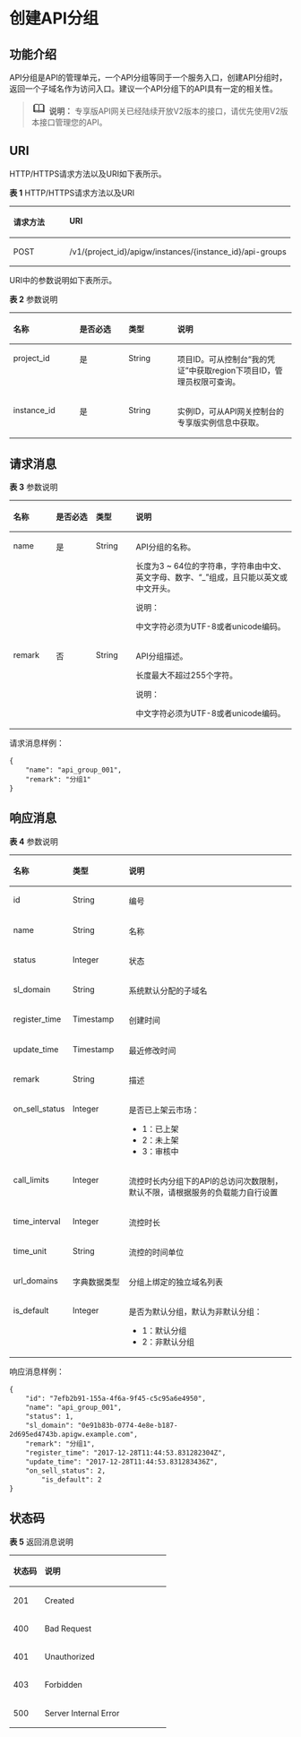 # 创建API分组<a name="ZH-CN_TOPIC_0000001081837329"></a>

## 功能介绍<a name="zh-cn_topic_0225568806_section66524352"></a>

API分组是API的管理单元，一个API分组等同于一个服务入口，创建API分组时，返回一个子域名作为访问入口。建议一个API分组下的API具有一定的相关性。

>![](public_sys-resources/icon-note.gif) **说明：** 
>专享版API网关已经陆续开放V2版本的接口，请优先使用V2版本接口管理您的API。

## URI<a name="zh-cn_topic_0225568806_section61848258"></a>

HTTP/HTTPS请求方法以及URI如下表所示。

**表 1**  HTTP/HTTPS请求方法以及URI

<a name="zh-cn_topic_0225568806_table27084002"></a>
<table><thead align="left"><tr id="zh-cn_topic_0225568806_row40355780"><th class="cellrowborder" valign="top" width="20%" id="mcps1.2.3.1.1"><p id="zh-cn_topic_0225568806_p47592766"><a name="zh-cn_topic_0225568806_p47592766"></a><a name="zh-cn_topic_0225568806_p47592766"></a>请求方法</p>
</th>
<th class="cellrowborder" valign="top" width="80%" id="mcps1.2.3.1.2"><p id="zh-cn_topic_0225568806_p29808828"><a name="zh-cn_topic_0225568806_p29808828"></a><a name="zh-cn_topic_0225568806_p29808828"></a>URI</p>
</th>
</tr>
</thead>
<tbody><tr id="zh-cn_topic_0225568806_row65704871"><td class="cellrowborder" valign="top" width="20%" headers="mcps1.2.3.1.1 "><p id="zh-cn_topic_0225568806_p20494310"><a name="zh-cn_topic_0225568806_p20494310"></a><a name="zh-cn_topic_0225568806_p20494310"></a>POST</p>
</td>
<td class="cellrowborder" valign="top" width="80%" headers="mcps1.2.3.1.2 "><p id="zh-cn_topic_0225568806_p569315113273"><a name="zh-cn_topic_0225568806_p569315113273"></a><a name="zh-cn_topic_0225568806_p569315113273"></a>/v1/{project_id}/apigw/instances/{instance_id}/api-groups</p>
</td>
</tr>
</tbody>
</table>

URI中的参数说明如下表所示。

**表 2**  参数说明

<a name="zh-cn_topic_0225568806_table38510415"></a>
<table><thead align="left"><tr id="zh-cn_topic_0225568806_row62423067"><th class="cellrowborder" valign="top" width="23.46765323467653%" id="mcps1.2.5.1.1"><p id="zh-cn_topic_0225568806_p23103637"><a name="zh-cn_topic_0225568806_p23103637"></a><a name="zh-cn_topic_0225568806_p23103637"></a>名称</p>
</th>
<th class="cellrowborder" valign="top" width="17.348265173482652%" id="mcps1.2.5.1.2"><p id="zh-cn_topic_0225568806_p59455291"><a name="zh-cn_topic_0225568806_p59455291"></a><a name="zh-cn_topic_0225568806_p59455291"></a>是否必选</p>
</th>
<th class="cellrowborder" valign="top" width="17.348265173482652%" id="mcps1.2.5.1.3"><p id="zh-cn_topic_0225568806_p51149303"><a name="zh-cn_topic_0225568806_p51149303"></a><a name="zh-cn_topic_0225568806_p51149303"></a>类型</p>
</th>
<th class="cellrowborder" valign="top" width="41.835816418358164%" id="mcps1.2.5.1.4"><p id="zh-cn_topic_0225568806_p49452846"><a name="zh-cn_topic_0225568806_p49452846"></a><a name="zh-cn_topic_0225568806_p49452846"></a>说明</p>
</th>
</tr>
</thead>
<tbody><tr id="zh-cn_topic_0225568806_row46257610"><td class="cellrowborder" valign="top" width="23.46765323467653%" headers="mcps1.2.5.1.1 "><p id="zh-cn_topic_0225568806_p55878963"><a name="zh-cn_topic_0225568806_p55878963"></a><a name="zh-cn_topic_0225568806_p55878963"></a>project_id</p>
</td>
<td class="cellrowborder" valign="top" width="17.348265173482652%" headers="mcps1.2.5.1.2 "><p id="zh-cn_topic_0225568806_p29902160"><a name="zh-cn_topic_0225568806_p29902160"></a><a name="zh-cn_topic_0225568806_p29902160"></a>是</p>
</td>
<td class="cellrowborder" valign="top" width="17.348265173482652%" headers="mcps1.2.5.1.3 "><p id="zh-cn_topic_0225568806_p6155914"><a name="zh-cn_topic_0225568806_p6155914"></a><a name="zh-cn_topic_0225568806_p6155914"></a>String</p>
</td>
<td class="cellrowborder" valign="top" width="41.835816418358164%" headers="mcps1.2.5.1.4 "><p id="zh-cn_topic_0225568806_p28867016"><a name="zh-cn_topic_0225568806_p28867016"></a><a name="zh-cn_topic_0225568806_p28867016"></a>项目ID。可从控制台“我的凭证”中获取region下项目ID，管理员权限可查询。</p>
</td>
</tr>
<tr id="zh-cn_topic_0225568806_row7809161535314"><td class="cellrowborder" valign="top" width="23.46765323467653%" headers="mcps1.2.5.1.1 "><p id="zh-cn_topic_0225568806_p1780913159538"><a name="zh-cn_topic_0225568806_p1780913159538"></a><a name="zh-cn_topic_0225568806_p1780913159538"></a>instance_id</p>
</td>
<td class="cellrowborder" valign="top" width="17.348265173482652%" headers="mcps1.2.5.1.2 "><p id="zh-cn_topic_0225568806_p9809215115310"><a name="zh-cn_topic_0225568806_p9809215115310"></a><a name="zh-cn_topic_0225568806_p9809215115310"></a>是</p>
</td>
<td class="cellrowborder" valign="top" width="17.348265173482652%" headers="mcps1.2.5.1.3 "><p id="zh-cn_topic_0225568806_p1280914152538"><a name="zh-cn_topic_0225568806_p1280914152538"></a><a name="zh-cn_topic_0225568806_p1280914152538"></a>String</p>
</td>
<td class="cellrowborder" valign="top" width="41.835816418358164%" headers="mcps1.2.5.1.4 "><p id="zh-cn_topic_0225568806_p1880914157537"><a name="zh-cn_topic_0225568806_p1880914157537"></a><a name="zh-cn_topic_0225568806_p1880914157537"></a>实例ID，可从API网关控制台的专享版实例信息中获取。</p>
</td>
</tr>
</tbody>
</table>

## 请求消息<a name="zh-cn_topic_0225568806_section19763417"></a>

**表 3**  参数说明

<a name="zh-cn_topic_0225568806_table44115586"></a>
<table><thead align="left"><tr id="zh-cn_topic_0225568806_row63561487"><th class="cellrowborder" valign="top" width="15.15%" id="mcps1.2.5.1.1"><p id="zh-cn_topic_0225568806_p48206846"><a name="zh-cn_topic_0225568806_p48206846"></a><a name="zh-cn_topic_0225568806_p48206846"></a>名称</p>
</th>
<th class="cellrowborder" valign="top" width="14.14%" id="mcps1.2.5.1.2"><p id="zh-cn_topic_0225568806_p12440449"><a name="zh-cn_topic_0225568806_p12440449"></a><a name="zh-cn_topic_0225568806_p12440449"></a>是否必选</p>
</th>
<th class="cellrowborder" valign="top" width="14.14%" id="mcps1.2.5.1.3"><p id="zh-cn_topic_0225568806_p1043457"><a name="zh-cn_topic_0225568806_p1043457"></a><a name="zh-cn_topic_0225568806_p1043457"></a>类型</p>
</th>
<th class="cellrowborder" valign="top" width="56.57%" id="mcps1.2.5.1.4"><p id="zh-cn_topic_0225568806_p17411173"><a name="zh-cn_topic_0225568806_p17411173"></a><a name="zh-cn_topic_0225568806_p17411173"></a>说明</p>
</th>
</tr>
</thead>
<tbody><tr id="zh-cn_topic_0225568806_row1018902"><td class="cellrowborder" valign="top" width="15.15%" headers="mcps1.2.5.1.1 "><p id="zh-cn_topic_0225568806_p15422203"><a name="zh-cn_topic_0225568806_p15422203"></a><a name="zh-cn_topic_0225568806_p15422203"></a>name</p>
</td>
<td class="cellrowborder" valign="top" width="14.14%" headers="mcps1.2.5.1.2 "><p id="zh-cn_topic_0225568806_p41238908"><a name="zh-cn_topic_0225568806_p41238908"></a><a name="zh-cn_topic_0225568806_p41238908"></a>是</p>
</td>
<td class="cellrowborder" valign="top" width="14.14%" headers="mcps1.2.5.1.3 "><p id="zh-cn_topic_0225568806_p52017283"><a name="zh-cn_topic_0225568806_p52017283"></a><a name="zh-cn_topic_0225568806_p52017283"></a>String</p>
</td>
<td class="cellrowborder" valign="top" width="56.57%" headers="mcps1.2.5.1.4 "><p id="zh-cn_topic_0225568806_p52650357"><a name="zh-cn_topic_0225568806_p52650357"></a><a name="zh-cn_topic_0225568806_p52650357"></a>API分组的名称。</p>
<p id="zh-cn_topic_0225568806_p62949411"><a name="zh-cn_topic_0225568806_p62949411"></a><a name="zh-cn_topic_0225568806_p62949411"></a>长度为3 ~ 64位的字符串，字符串由中文、英文字母、数字、“_”组成，且只能以英文或中文开头。</p>
<div class="note" id="zh-cn_topic_0225568806_note451481917153"><a name="zh-cn_topic_0225568806_note451481917153"></a><a name="zh-cn_topic_0225568806_note451481917153"></a><span class="notetitle"> 说明： </span><div class="notebody"><p id="zh-cn_topic_0225568806_p1051512199159"><a name="zh-cn_topic_0225568806_p1051512199159"></a><a name="zh-cn_topic_0225568806_p1051512199159"></a>中文字符必须为UTF-8或者unicode编码。</p>
</div></div>
</td>
</tr>
<tr id="zh-cn_topic_0225568806_row25118534"><td class="cellrowborder" valign="top" width="15.15%" headers="mcps1.2.5.1.1 "><p id="zh-cn_topic_0225568806_p21335372"><a name="zh-cn_topic_0225568806_p21335372"></a><a name="zh-cn_topic_0225568806_p21335372"></a>remark</p>
</td>
<td class="cellrowborder" valign="top" width="14.14%" headers="mcps1.2.5.1.2 "><p id="zh-cn_topic_0225568806_p50443542"><a name="zh-cn_topic_0225568806_p50443542"></a><a name="zh-cn_topic_0225568806_p50443542"></a>否</p>
</td>
<td class="cellrowborder" valign="top" width="14.14%" headers="mcps1.2.5.1.3 "><p id="zh-cn_topic_0225568806_p59395084"><a name="zh-cn_topic_0225568806_p59395084"></a><a name="zh-cn_topic_0225568806_p59395084"></a>String</p>
</td>
<td class="cellrowborder" valign="top" width="56.57%" headers="mcps1.2.5.1.4 "><p id="zh-cn_topic_0225568806_p46272536"><a name="zh-cn_topic_0225568806_p46272536"></a><a name="zh-cn_topic_0225568806_p46272536"></a>API分组描述。</p>
<p id="zh-cn_topic_0225568806_p44029085"><a name="zh-cn_topic_0225568806_p44029085"></a><a name="zh-cn_topic_0225568806_p44029085"></a>长度最大不超过255个字符。</p>
<div class="note" id="zh-cn_topic_0225568806_note75421401158"><a name="zh-cn_topic_0225568806_note75421401158"></a><a name="zh-cn_topic_0225568806_note75421401158"></a><span class="notetitle"> 说明： </span><div class="notebody"><p id="zh-cn_topic_0225568806_p15545040191512"><a name="zh-cn_topic_0225568806_p15545040191512"></a><a name="zh-cn_topic_0225568806_p15545040191512"></a>中文字符必须为UTF-8或者unicode编码。</p>
</div></div>
</td>
</tr>
</tbody>
</table>

请求消息样例：

```
{
	"name": "api_group_001",
	"remark": "分组1"
}
```

## 响应消息<a name="zh-cn_topic_0225568806_section57332943"></a>

**表 4**  参数说明

<a name="zh-cn_topic_0225568806_table2803298"></a>
<table><thead align="left"><tr id="zh-cn_topic_0225568806_row9258659"><th class="cellrowborder" valign="top" width="20.02%" id="mcps1.2.4.1.1"><p id="zh-cn_topic_0225568806_p11753897"><a name="zh-cn_topic_0225568806_p11753897"></a><a name="zh-cn_topic_0225568806_p11753897"></a>名称</p>
</th>
<th class="cellrowborder" valign="top" width="19.98%" id="mcps1.2.4.1.2"><p id="zh-cn_topic_0225568806_p12541637"><a name="zh-cn_topic_0225568806_p12541637"></a><a name="zh-cn_topic_0225568806_p12541637"></a>类型</p>
</th>
<th class="cellrowborder" valign="top" width="60%" id="mcps1.2.4.1.3"><p id="zh-cn_topic_0225568806_p9239644"><a name="zh-cn_topic_0225568806_p9239644"></a><a name="zh-cn_topic_0225568806_p9239644"></a>说明</p>
</th>
</tr>
</thead>
<tbody><tr id="zh-cn_topic_0225568806_row10213720"><td class="cellrowborder" valign="top" width="20.02%" headers="mcps1.2.4.1.1 "><p id="zh-cn_topic_0225568806_p22005025"><a name="zh-cn_topic_0225568806_p22005025"></a><a name="zh-cn_topic_0225568806_p22005025"></a>id</p>
</td>
<td class="cellrowborder" valign="top" width="19.98%" headers="mcps1.2.4.1.2 "><p id="zh-cn_topic_0225568806_p37576606"><a name="zh-cn_topic_0225568806_p37576606"></a><a name="zh-cn_topic_0225568806_p37576606"></a>String</p>
</td>
<td class="cellrowborder" valign="top" width="60%" headers="mcps1.2.4.1.3 "><p id="zh-cn_topic_0225568806_p23806264"><a name="zh-cn_topic_0225568806_p23806264"></a><a name="zh-cn_topic_0225568806_p23806264"></a>编号</p>
</td>
</tr>
<tr id="zh-cn_topic_0225568806_row12929787"><td class="cellrowborder" valign="top" width="20.02%" headers="mcps1.2.4.1.1 "><p id="zh-cn_topic_0225568806_p40679818"><a name="zh-cn_topic_0225568806_p40679818"></a><a name="zh-cn_topic_0225568806_p40679818"></a>name</p>
</td>
<td class="cellrowborder" valign="top" width="19.98%" headers="mcps1.2.4.1.2 "><p id="zh-cn_topic_0225568806_p6730986"><a name="zh-cn_topic_0225568806_p6730986"></a><a name="zh-cn_topic_0225568806_p6730986"></a>String</p>
</td>
<td class="cellrowborder" valign="top" width="60%" headers="mcps1.2.4.1.3 "><p id="zh-cn_topic_0225568806_p8339011"><a name="zh-cn_topic_0225568806_p8339011"></a><a name="zh-cn_topic_0225568806_p8339011"></a>名称</p>
</td>
</tr>
<tr id="zh-cn_topic_0225568806_row7942236"><td class="cellrowborder" valign="top" width="20.02%" headers="mcps1.2.4.1.1 "><p id="zh-cn_topic_0225568806_p39341340"><a name="zh-cn_topic_0225568806_p39341340"></a><a name="zh-cn_topic_0225568806_p39341340"></a>status</p>
</td>
<td class="cellrowborder" valign="top" width="19.98%" headers="mcps1.2.4.1.2 "><p id="zh-cn_topic_0225568806_p32531944"><a name="zh-cn_topic_0225568806_p32531944"></a><a name="zh-cn_topic_0225568806_p32531944"></a>Integer</p>
</td>
<td class="cellrowborder" valign="top" width="60%" headers="mcps1.2.4.1.3 "><p id="zh-cn_topic_0225568806_p17841833"><a name="zh-cn_topic_0225568806_p17841833"></a><a name="zh-cn_topic_0225568806_p17841833"></a>状态</p>
</td>
</tr>
<tr id="zh-cn_topic_0225568806_row26358777"><td class="cellrowborder" valign="top" width="20.02%" headers="mcps1.2.4.1.1 "><p id="zh-cn_topic_0225568806_p54686212"><a name="zh-cn_topic_0225568806_p54686212"></a><a name="zh-cn_topic_0225568806_p54686212"></a>sl_domain</p>
</td>
<td class="cellrowborder" valign="top" width="19.98%" headers="mcps1.2.4.1.2 "><p id="zh-cn_topic_0225568806_p398200"><a name="zh-cn_topic_0225568806_p398200"></a><a name="zh-cn_topic_0225568806_p398200"></a>String</p>
</td>
<td class="cellrowborder" valign="top" width="60%" headers="mcps1.2.4.1.3 "><p id="zh-cn_topic_0225568806_p32254203"><a name="zh-cn_topic_0225568806_p32254203"></a><a name="zh-cn_topic_0225568806_p32254203"></a>系统默认分配的子域名</p>
</td>
</tr>
<tr id="zh-cn_topic_0225568806_row21852379"><td class="cellrowborder" valign="top" width="20.02%" headers="mcps1.2.4.1.1 "><p id="zh-cn_topic_0225568806_p25212283"><a name="zh-cn_topic_0225568806_p25212283"></a><a name="zh-cn_topic_0225568806_p25212283"></a>register_time</p>
</td>
<td class="cellrowborder" valign="top" width="19.98%" headers="mcps1.2.4.1.2 "><p id="zh-cn_topic_0225568806_p28929023"><a name="zh-cn_topic_0225568806_p28929023"></a><a name="zh-cn_topic_0225568806_p28929023"></a>Timestamp</p>
</td>
<td class="cellrowborder" valign="top" width="60%" headers="mcps1.2.4.1.3 "><p id="zh-cn_topic_0225568806_p61549520"><a name="zh-cn_topic_0225568806_p61549520"></a><a name="zh-cn_topic_0225568806_p61549520"></a>创建时间</p>
</td>
</tr>
<tr id="zh-cn_topic_0225568806_row17074768"><td class="cellrowborder" valign="top" width="20.02%" headers="mcps1.2.4.1.1 "><p id="zh-cn_topic_0225568806_p40878974"><a name="zh-cn_topic_0225568806_p40878974"></a><a name="zh-cn_topic_0225568806_p40878974"></a>update_time</p>
</td>
<td class="cellrowborder" valign="top" width="19.98%" headers="mcps1.2.4.1.2 "><p id="zh-cn_topic_0225568806_p22862637"><a name="zh-cn_topic_0225568806_p22862637"></a><a name="zh-cn_topic_0225568806_p22862637"></a>Timestamp</p>
</td>
<td class="cellrowborder" valign="top" width="60%" headers="mcps1.2.4.1.3 "><p id="zh-cn_topic_0225568806_p39934341"><a name="zh-cn_topic_0225568806_p39934341"></a><a name="zh-cn_topic_0225568806_p39934341"></a>最近修改时间</p>
</td>
</tr>
<tr id="zh-cn_topic_0225568806_row23864751"><td class="cellrowborder" valign="top" width="20.02%" headers="mcps1.2.4.1.1 "><p id="zh-cn_topic_0225568806_p53996694"><a name="zh-cn_topic_0225568806_p53996694"></a><a name="zh-cn_topic_0225568806_p53996694"></a>remark</p>
</td>
<td class="cellrowborder" valign="top" width="19.98%" headers="mcps1.2.4.1.2 "><p id="zh-cn_topic_0225568806_p11656122"><a name="zh-cn_topic_0225568806_p11656122"></a><a name="zh-cn_topic_0225568806_p11656122"></a>String</p>
</td>
<td class="cellrowborder" valign="top" width="60%" headers="mcps1.2.4.1.3 "><p id="zh-cn_topic_0225568806_p4621826"><a name="zh-cn_topic_0225568806_p4621826"></a><a name="zh-cn_topic_0225568806_p4621826"></a>描述</p>
</td>
</tr>
<tr id="zh-cn_topic_0225568806_row19473624"><td class="cellrowborder" valign="top" width="20.02%" headers="mcps1.2.4.1.1 "><p id="zh-cn_topic_0225568806_p33859681"><a name="zh-cn_topic_0225568806_p33859681"></a><a name="zh-cn_topic_0225568806_p33859681"></a>on_sell_status</p>
</td>
<td class="cellrowborder" valign="top" width="19.98%" headers="mcps1.2.4.1.2 "><p id="zh-cn_topic_0225568806_p58279602"><a name="zh-cn_topic_0225568806_p58279602"></a><a name="zh-cn_topic_0225568806_p58279602"></a>Integer</p>
</td>
<td class="cellrowborder" valign="top" width="60%" headers="mcps1.2.4.1.3 "><p id="zh-cn_topic_0225568806_p23027316"><a name="zh-cn_topic_0225568806_p23027316"></a><a name="zh-cn_topic_0225568806_p23027316"></a>是否已上架云市场：</p>
<a name="zh-cn_topic_0225568806_ul5919254"></a><a name="zh-cn_topic_0225568806_ul5919254"></a><ul id="zh-cn_topic_0225568806_ul5919254"><li>1：已上架</li><li>2：未上架</li><li>3：审核中</li></ul>
</td>
</tr>
<tr id="zh-cn_topic_0225568806_row168471214124017"><td class="cellrowborder" valign="top" width="20.02%" headers="mcps1.2.4.1.1 "><p id="zh-cn_topic_0225568806_p63758800"><a name="zh-cn_topic_0225568806_p63758800"></a><a name="zh-cn_topic_0225568806_p63758800"></a>call_limits</p>
</td>
<td class="cellrowborder" valign="top" width="19.98%" headers="mcps1.2.4.1.2 "><p id="zh-cn_topic_0225568806_p64189201"><a name="zh-cn_topic_0225568806_p64189201"></a><a name="zh-cn_topic_0225568806_p64189201"></a>Integer</p>
</td>
<td class="cellrowborder" valign="top" width="60%" headers="mcps1.2.4.1.3 "><p id="zh-cn_topic_0225568806_p31942831"><a name="zh-cn_topic_0225568806_p31942831"></a><a name="zh-cn_topic_0225568806_p31942831"></a>流控时长内分组下的API的总访问次数限制，默认不限，请根据服务的负载能力自行设置</p>
</td>
</tr>
<tr id="zh-cn_topic_0225568806_row14610754017"><td class="cellrowborder" valign="top" width="20.02%" headers="mcps1.2.4.1.1 "><p id="zh-cn_topic_0225568806_p66657312"><a name="zh-cn_topic_0225568806_p66657312"></a><a name="zh-cn_topic_0225568806_p66657312"></a>time_interval</p>
</td>
<td class="cellrowborder" valign="top" width="19.98%" headers="mcps1.2.4.1.2 "><p id="zh-cn_topic_0225568806_p30533155"><a name="zh-cn_topic_0225568806_p30533155"></a><a name="zh-cn_topic_0225568806_p30533155"></a>Integer</p>
</td>
<td class="cellrowborder" valign="top" width="60%" headers="mcps1.2.4.1.3 "><p id="zh-cn_topic_0225568806_p57266528"><a name="zh-cn_topic_0225568806_p57266528"></a><a name="zh-cn_topic_0225568806_p57266528"></a>流控时长</p>
</td>
</tr>
<tr id="zh-cn_topic_0225568806_row2746118401"><td class="cellrowborder" valign="top" width="20.02%" headers="mcps1.2.4.1.1 "><p id="zh-cn_topic_0225568806_p5585767"><a name="zh-cn_topic_0225568806_p5585767"></a><a name="zh-cn_topic_0225568806_p5585767"></a>time_unit</p>
</td>
<td class="cellrowborder" valign="top" width="19.98%" headers="mcps1.2.4.1.2 "><p id="zh-cn_topic_0225568806_p49793976"><a name="zh-cn_topic_0225568806_p49793976"></a><a name="zh-cn_topic_0225568806_p49793976"></a>String</p>
</td>
<td class="cellrowborder" valign="top" width="60%" headers="mcps1.2.4.1.3 "><p id="zh-cn_topic_0225568806_p6780221"><a name="zh-cn_topic_0225568806_p6780221"></a><a name="zh-cn_topic_0225568806_p6780221"></a>流控的时间单位</p>
</td>
</tr>
<tr id="zh-cn_topic_0225568806_row984812214017"><td class="cellrowborder" valign="top" width="20.02%" headers="mcps1.2.4.1.1 "><p id="zh-cn_topic_0225568806_p43834197"><a name="zh-cn_topic_0225568806_p43834197"></a><a name="zh-cn_topic_0225568806_p43834197"></a>url_domains</p>
</td>
<td class="cellrowborder" valign="top" width="19.98%" headers="mcps1.2.4.1.2 "><p id="zh-cn_topic_0225568806_p60909101"><a name="zh-cn_topic_0225568806_p60909101"></a><a name="zh-cn_topic_0225568806_p60909101"></a>字典数据类型</p>
</td>
<td class="cellrowborder" valign="top" width="60%" headers="mcps1.2.4.1.3 "><p id="zh-cn_topic_0225568806_p34690133"><a name="zh-cn_topic_0225568806_p34690133"></a><a name="zh-cn_topic_0225568806_p34690133"></a>分组上绑定的独立域名列表</p>
</td>
</tr>
<tr id="zh-cn_topic_0225568806_row34854912404"><td class="cellrowborder" valign="top" width="20.02%" headers="mcps1.2.4.1.1 "><p id="zh-cn_topic_0225568806_p3525152172119"><a name="zh-cn_topic_0225568806_p3525152172119"></a><a name="zh-cn_topic_0225568806_p3525152172119"></a>is_default</p>
</td>
<td class="cellrowborder" valign="top" width="19.98%" headers="mcps1.2.4.1.2 "><p id="zh-cn_topic_0225568806_p4525952142112"><a name="zh-cn_topic_0225568806_p4525952142112"></a><a name="zh-cn_topic_0225568806_p4525952142112"></a>Integer</p>
</td>
<td class="cellrowborder" valign="top" width="60%" headers="mcps1.2.4.1.3 "><p id="zh-cn_topic_0225568806_p15525652152119"><a name="zh-cn_topic_0225568806_p15525652152119"></a><a name="zh-cn_topic_0225568806_p15525652152119"></a>是否为默认分组，默认为非默认分组：</p>
<a name="zh-cn_topic_0225568806_ul1170161912317"></a><a name="zh-cn_topic_0225568806_ul1170161912317"></a><ul id="zh-cn_topic_0225568806_ul1170161912317"><li>1：默认分组</li><li>2：非默认分组</li></ul>
</td>
</tr>
</tbody>
</table>

响应消息样例：

```
{
	"id": "7efb2b91-155a-4f6a-9f45-c5c95a6e4950",
	"name": "api_group_001",
	"status": 1,
	"sl_domain": "0e91b83b-0774-4e8e-b187-2d695ed4743b.apigw.example.com",
	"remark": "分组1",
	"register_time": "2017-12-28T11:44:53.831282304Z",
	"update_time": "2017-12-28T11:44:53.831283436Z",
	"on_sell_status": 2,
        "is_default": 2
}
```

## 状态码<a name="zh-cn_topic_0225568806_section43653029"></a>

**表 5**  返回消息说明

<a name="zh-cn_topic_0225568806_table61067539"></a>
<table><thead align="left"><tr id="zh-cn_topic_0225568806_row16541512"><th class="cellrowborder" valign="top" width="20%" id="mcps1.2.3.1.1"><p id="zh-cn_topic_0225568806_p64794090"><a name="zh-cn_topic_0225568806_p64794090"></a><a name="zh-cn_topic_0225568806_p64794090"></a>状态码</p>
</th>
<th class="cellrowborder" valign="top" width="80%" id="mcps1.2.3.1.2"><p id="zh-cn_topic_0225568806_p13829924"><a name="zh-cn_topic_0225568806_p13829924"></a><a name="zh-cn_topic_0225568806_p13829924"></a>说明</p>
</th>
</tr>
</thead>
<tbody><tr id="zh-cn_topic_0225568806_row46482079"><td class="cellrowborder" valign="top" width="20%" headers="mcps1.2.3.1.1 "><p id="zh-cn_topic_0225568806_p6952067"><a name="zh-cn_topic_0225568806_p6952067"></a><a name="zh-cn_topic_0225568806_p6952067"></a>201</p>
</td>
<td class="cellrowborder" valign="top" width="80%" headers="mcps1.2.3.1.2 "><p id="zh-cn_topic_0225568806_p73578115452"><a name="zh-cn_topic_0225568806_p73578115452"></a><a name="zh-cn_topic_0225568806_p73578115452"></a>Created</p>
</td>
</tr>
<tr id="zh-cn_topic_0225568806_row34892078"><td class="cellrowborder" valign="top" width="20%" headers="mcps1.2.3.1.1 "><p id="zh-cn_topic_0225568806_p7686078"><a name="zh-cn_topic_0225568806_p7686078"></a><a name="zh-cn_topic_0225568806_p7686078"></a>400</p>
</td>
<td class="cellrowborder" valign="top" width="80%" headers="mcps1.2.3.1.2 "><p id="zh-cn_topic_0225568806_p48128109554"><a name="zh-cn_topic_0225568806_p48128109554"></a><a name="zh-cn_topic_0225568806_p48128109554"></a>Bad Request</p>
</td>
</tr>
<tr id="zh-cn_topic_0225568806_row33115333"><td class="cellrowborder" valign="top" width="20%" headers="mcps1.2.3.1.1 "><p id="zh-cn_topic_0225568806_p65096331"><a name="zh-cn_topic_0225568806_p65096331"></a><a name="zh-cn_topic_0225568806_p65096331"></a>401</p>
</td>
<td class="cellrowborder" valign="top" width="80%" headers="mcps1.2.3.1.2 "><p id="zh-cn_topic_0225568806_p9203142078"><a name="zh-cn_topic_0225568806_p9203142078"></a><a name="zh-cn_topic_0225568806_p9203142078"></a>Unauthorized</p>
</td>
</tr>
<tr id="zh-cn_topic_0225568806_row9258873"><td class="cellrowborder" valign="top" width="20%" headers="mcps1.2.3.1.1 "><p id="zh-cn_topic_0225568806_p11771280"><a name="zh-cn_topic_0225568806_p11771280"></a><a name="zh-cn_topic_0225568806_p11771280"></a>403</p>
</td>
<td class="cellrowborder" valign="top" width="80%" headers="mcps1.2.3.1.2 "><p id="zh-cn_topic_0225568806_p13949586"><a name="zh-cn_topic_0225568806_p13949586"></a><a name="zh-cn_topic_0225568806_p13949586"></a>Forbidden</p>
</td>
</tr>
<tr id="zh-cn_topic_0225568806_row58437416"><td class="cellrowborder" valign="top" width="20%" headers="mcps1.2.3.1.1 "><p id="zh-cn_topic_0225568806_p35810232"><a name="zh-cn_topic_0225568806_p35810232"></a><a name="zh-cn_topic_0225568806_p35810232"></a>500</p>
</td>
<td class="cellrowborder" valign="top" width="80%" headers="mcps1.2.3.1.2 "><p id="zh-cn_topic_0225568806_p14947689"><a name="zh-cn_topic_0225568806_p14947689"></a><a name="zh-cn_topic_0225568806_p14947689"></a>Server Internal Error</p>
</td>
</tr>
</tbody>
</table>

